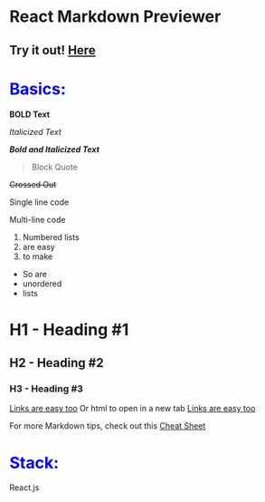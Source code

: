 # React Markdown Previewer

## Try it out! <a href="https://rproderick.github.io/react-markdown-previewer/" target="_blank">Here</a>

# **<span style="color:blue">Basics:</span>**

**BOLD Text**

*Italicized Text*

**_Bold and Italicized Text_**

> Block Quote

~~Crossed Out~~

Single line code

Multi-line code

1. Numbered lists
2. are easy
3. to make

- So are
- unordered
- lists

# H1 - Heading #1
## H2 - Heading #2
### H3 - Heading #3

[Links are easy too](https://github.com/RpRoderick) Or html to open in a new tab <a href="https://github.com/RpRoderick" target="_blank">Links are easy too</a>

For more Markdown tips, check out this <a href="https://www.markdownguide.org/cheat-sheet/" target="_blank">Cheat Sheet</a>

# **<span style="color:blue">Stack:</span>**

React.js


